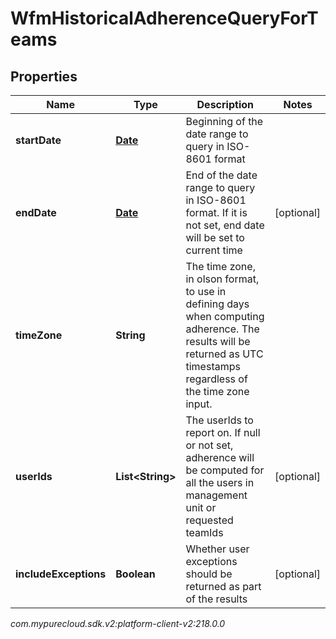 # WfmHistoricalAdherenceQueryForTeams


## Properties

| Name | Type | Description | Notes |
| ------------ | ------------- | ------------- | ------------- |
| **startDate** | [**Date**](Date) | Beginning of the date range to query in ISO-8601 format |  |
| **endDate** | [**Date**](Date) | End of the date range to query in ISO-8601 format. If it is not set, end date will be set to current time |  [optional] |
| **timeZone** | **String** | The time zone, in olson format, to use in defining days when computing adherence. The results will be returned as UTC timestamps regardless of the time zone input. |  |
| **userIds** | **List&lt;String&gt;** | The userIds to report on. If null or not set, adherence will be computed for all the users in management unit or requested teamIds |  [optional] |
| **includeExceptions** | **Boolean** | Whether user exceptions should be returned as part of the results |  [optional] |




_com.mypurecloud.sdk.v2:platform-client-v2:218.0.0_
